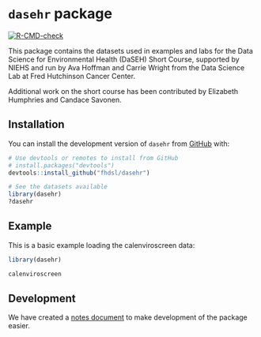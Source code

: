 
<!-- README.md is generated from README.Rmd. Please edit that file -->

# `dasehr` package

<!-- badges: start -->

[![R-CMD-check](https://github.com/fhdsl/dasehr/actions/workflows/R-CMD-check.yaml/badge.svg)](https://github.com/fhdsl/dasehr/actions/workflows/R-CMD-check.yaml)
<!-- badges: end -->

This package contains the datasets used in examples and labs for the
Data Science for Environmental Health (DaSEH) Short Course, supported by
NIEHS and run by Ava Hoffman and Carrie Wright from the Data Science Lab
at Fred Hutchinson Cancer Center.

Additional work on the short course has been contributed by Elizabeth
Humphries and Candace Savonen.

## Installation

You can install the development version of `dasehr` from
[GitHub](https://github.com/) with:

``` r
# Use devtools or remotes to install from GitHub
# install.packages("devtools")
devtools::install_github("fhdsl/dasehr")

# See the datasets available
library(dasehr)
?dasehr
```

## Example

This is a basic example loading the calenviroscreen data:

``` r
library(dasehr)

calenviroscreen
```

## Development

We have created a [notes document](extra/dev-notes.Rmd) to make
development of the package easier.
